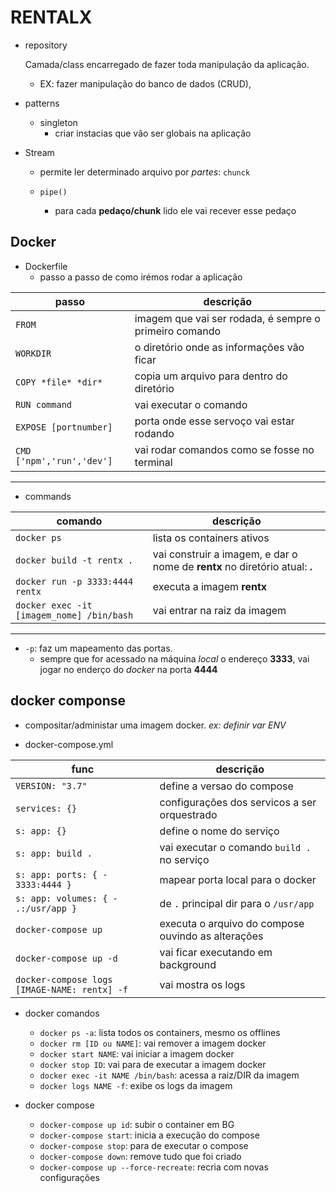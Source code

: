 # RENTALX

- repository

  Camada/class encarregado de fazer toda manipulação da aplicação.

  - EX: fazer manipulação do banco de dados (CRUD),

- patterns

  - singleton
    - criar instacias que vão ser globais na aplicação

- Stream

  - permite ler determinado arquivo por _partes_: `chunck`

  - `pipe()`
    - para cada **pedaço/chunk** lido ele vai recever esse pedaço

## Docker

- Dockerfile
  - passo a passo de como irémos rodar a aplicação

| passo                     | descrição                                              |
| ------------------------- | ------------------------------------------------------ |
| `FROM`                    | imagem que vai ser rodada, é sempre o primeiro comando |
| `WORKDIR`                 | o diretório onde as informações vão ficar              |
| `COPY *file* *dir*`       | copia um arquivo para dentro do diretório              |
| `RUN command`             | vai executar o comando                                 |
| `EXPOSE [portnumber]`     | porta onde esse servoço vai estar rodando              |
| `CMD ['npm','run','dev']` | vai rodar comandos como se fosse no terminal           |

---

- commands

| comando                                   | descrição                                                                   |
| ----------------------------------------- | --------------------------------------------------------------------------- |
| `docker ps`                               | lista os containers ativos                                                  |
| `docker build -t rentx .`                 | vai construir a imagem, e dar o nome de **rentx** no diretório atual: **.** |
| `docker run -p 3333:4444 rentx`           | executa a imagem **rentx**                                                  |
| `docker exec -it [imagem_nome] /bin/bash` | vai entrar na raiz da imagem                                                |

---

- `-p`: faz um mapeamento das portas.
  - sempre que for acessado na máquina _local_ o endereço **3333**, vai jogar no enderço do _docker_ na porta **4444**

## docker componse

- compositar/administar uma imagem docker. _ex: definir var ENV_

- docker-compose.yml

| func                                         | descrição                                          |
| -------------------------------------------- | -------------------------------------------------- |
| `VERSION: "3.7"`                             | define a versao do compose                         |
| `services: {}`                               | configurações dos servicos a ser orquestrado       |
| `s: app: {}`                                 | define o nome do serviço                           |
| `s: app: build .`                            | vai executar o comando `build .` no serviço        |
| `s: app: ports: { - 3333:4444 }`             | mapear porta local para o docker                   |
| `s: app: volumes: { - .:/usr/app }`          | de `.` principal dir para o `/usr/app`             |
| `docker-compose up`                          | executa o arquivo do compose ouvindo as alterações |
| `docker-compose up -d`                       | vai ficar executando em background                 |
| `docker-compose logs [IMAGE-NAME: rentx] -f` | vai mostra os logs                                 |

- docker comandos

  - `docker ps -a`: lista todos os containers, mesmo os offlines
  - `docker rm [ID ou NAME]`: vai remover a imagem docker
  - `docker start NAME`: vai iniciar a imagem docker
  - `docker stop ID`: vai para de executar a imagem docker
  - `docker exec -it NAME /bin/bash`: acessa a raiz/DIR da imagem
  - `docker logs NAME -f`: exibe os logs da imagem

- docker compose

  - `docker-compose up id`: subir o container em BG
  - `docker-compose start`: inicia a execução do compose
  - `docker-compose stop`: para de executar o compose
  - `docker-compose down`: remove tudo que foi criado
  - `docker-compose up --force-recreate`: recria com novas configurações
